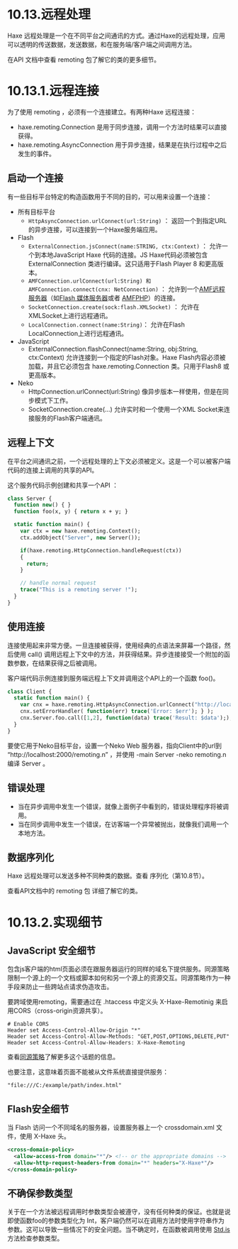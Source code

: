 # 10.13.远程处理

Haxe 远程处理是一个在不同平台之间通讯的方式。通过Haxe的远程处理，应用可以透明的传送数据，发送数据，和在服务端/客户端之间调用方法。

在API 文档中查看 remoting 包了解它的类的更多细节。



# 10.13.1.远程连接

为了使用 remoting ，必须有一个连接建立。有两种Haxe 远程连接：

- haxe.remoting.Connection 是用于同步连接，调用一个方法时结果可以直接获得。
- haxe.remoting.AsyncConnection 用于异步连接，结果是在执行过程中之后发生的事件。

## 启动一个连接

有一些目标平台特定的构造函数用于不同的目的，可以用来设置一个连接：

- 所有目标平台
  - `HttpAsyncConnection.urlConnect(url:String)` ： 返回一个到指定URL的异步连接，可以连接到一个Haxe服务端应用。
- Flash
  - `ExternalConnection.jsConnect(name:STRING, ctx:Context)` ： 允许一个到本地JavaScript Haxe 代码的连接。JS Haxe代码必须被包含 ExternalConnection 类进行编译。这只适用于Flash Player 8 和更高版本。
  - `AMFConnection.urlConnect(url:String) 和 AMFConnection.connect(cnx: NetConnection)` ： 允许到一个[AMF远程服务器](http://en.wikipedia.org/wiki/Action_Message_Format)（如[Flash 媒体服务器](http://www.adobe.com/products/adobe-media-server-family.html)或者 [AMFPHP](http://www.silexlabs.org/amfphp/)）的连接。
  - `SocketConnection.create(sock:flash.XMLSocket)` ： 允许在XMLSocket上进行远程通讯。
  - `LocalConnection.connect(name:String)`： 允许在Flash LocalConnection上进行远程通讯。
- JavaScript
  - ExternalConnection.flashConnect(name:String, obj:String, ctx:Context) 允许连接到一个指定的Flash对象。Haxe Flash内容必须被加载，并且它必须包含 haxe.remoting.Connection 类。只用于Flash8 或更高版本。
- Neko
  - HttpConnection.urlConnect(url:String) 像异步版本一样使用，但是在同步模式下工作。
  - SocketConnection.create(...) 允许实时和一个使用一个XML Socket来连接服务的Flash客户端通讯。

## 远程上下文

在平台之间通讯之前，一个远程处理的上下文必须被定义。这是一个可以被客户端代码的连接上调用的共享的API。

这个服务代码示例创建和共享一个API ：

```haxe
class Server {
  function new() { }
  function foo(x, y) { return x + y; }

  static function main() {
    var ctx = new haxe.remoting.Context();
    ctx.addObject("Server", new Server());

    if(haxe.remoting.HttpConnection.handleRequest(ctx))
    {
      return;
    }

    // handle normal request
    trace("This is a remoting server !");
  } 
}
```

## 使用连接

连接使用起来非常方便。一旦连接被获得，使用经典的点语法来屏幕一个路径，然后使用 call() 调用远程上下文中的方法，并获得结果。异步连接接受一个附加的函数参数，在结果获得之后被调用。

客户端代码示例连接到服务端远程上下文并调用这个API上的一个函数 foo()。

```haxe
class Client {
  static function main() {
    var cnx = haxe.remoting.HttpAsyncConnection.urlConnect("http://localhost/");
    cnx.setErrorHandler( function(err) trace('Error: $err'); } );
    cnx.Server.foo.call([1,2], function(data) trace('Result: $data'););
  }
}
```

要使它用于Neko目标平台，设置一个Neko Web 服务器，指向Client中的url到 “http://localhost:2000/remoting.n” ，并使用 -main Server -neko remoting.n 编译 Server 。

## 错误处理

- 当在异步调用中发生一个错误，就像上面例子中看到的，错误处理程序将被调用。
- 当在同步调用中发生一个错误，在访客端一个异常被抛出，就像我们调用一个本地方法。

## 数据序列化

Haxe 远程处理可以发送多种不同种类的数据。查看 序列化（第10.8节）。

查看API文档中的 remoting 包 详细了解它的类。



# 10.13.2.实现细节

## JavaScript 安全细节

包含js客户端的html页面必须在跟服务器运行的同样的域名下提供服务。同源策略限制一个源上的一个文档或脚本如何和另一个源上的资源交互。同源策略作为一种手段来防止一些跨站点请求伪造攻击。

要跨域使用remoting，需要通过在 .htaccess 中定义头 X-Haxe-Remotinig 来启用CORS（cross-origin资源共享）。

```
# Enable CORS
Header set Access-Control-Allow-Origin "*"
Header set Access-Control-Allow-Methods: "GET,POST,OPTIONS,DELETE,PUT"
Header set Access-Control-Allow-Headers: X-Haxe-Remoting
```

查看[同源策略](http://en.wikipedia.org/wiki/Same-origin_policy)了解更多这个话题的信息。

也要注意，这意味着页面不能被从文件系统直接提供服务：

```
"file:///C:/example/path/index.html"
```

## Flash安全细节

当 Flash 访问一个不同域名的服务器，设置服务器上一个 crossdomain.xml 文件，使用 X-Haxe 头。

```xml
<cross-domain-policy>
  <allow-access-from domain="*"/> <!-- or the appropriate domains -->
  <allow-http-request-headers-from domain="*" headers="X-Haxe*"/>
</cross-domain-policy>
```

## 不确保参数类型

关于在一个方法被远程调用时参数类型会被遵守，没有任何种类的保证。也就是说即使函数foo的参数类型化为 Int，客户端仍然可以在调用方法时使用字符串作为参数。这可以导致一些情况下的安全问题。当不确定时，在函数被调用使用 [Std.is](http://std.is/) 方法检查参数类型。